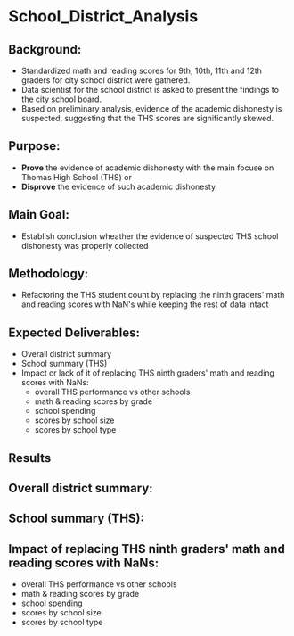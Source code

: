 # School_District_Analysis
## Background:
- Standardized math and reading scores for 9th, 10th, 11th and 12th graders for city school district were gathered.  
- Data scientist for the school district is asked to present the findings to the city school board. 
- Based on preliminary analysis, evidence of the academic dishonesty is suspected, suggesting that the THS scores are significantly skewed.

## Purpose:
- **Prove** the evidence of academic dishonesty with the main focuse on Thomas High School (THS) or
- **Disprove** the evidence of such academic dishonesty 

## Main Goal:
- Establish conclusion wheather the evidence of suspected THS school dishonesty was properly collected

## Methodology:
- Refactoring the THS student count by replacing the ninth graders' math and reading scores with NaN's while keeping the rest of data intact

## Expected Deliverables: 
- Overall district summary
- School summary (THS)
- Impact or lack of it of replacing THS ninth graders' math and reading scores with NaNs:
  - overall THS performance vs other schools
  - math & reading scores by grade
  - school spending
  - scores by school size
  - scores by school type
        
## Results
## Overall district summary:

## School summary (THS):


## Impact of replacing THS ninth graders' math and reading scores with NaNs:
  - overall THS performance vs other schools
  - math & reading scores by grade
  - school spending
  - scores by school size
  - scores by school type 


